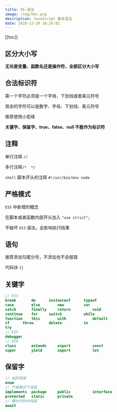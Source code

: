 ```yaml
---
title: 05-语法
image: /img/hbs.png
description: JavaScript 基本语法
date: 2020-12-28 16:24:02
---
```


[[toc]]

## 区分大小写

**无论是变量、函数名还是操作符，全部区分大小写**

## 合法标识符

第一个字符必须是一个字母、下划线或者美元符号

其余的字符可以是数字、字母、下划线、美元符号

推荐使用小驼峰

**关键字、保留字、true、false、null 不能作为标识符**

## 注释

单行注释 `//`

多行注释`/*  */`

`shell` 脚本开头的注释 `#!/usr/bin/env node`

## 严格模式

`ES5` 中新增的概念

在脚本或者函数内部开头加入 `"use strict";`

不破坏 `ES3` 语法，会影响执行结果

## 语句

推荐添加句尾分号，不添加也不会报错

代码块 `{}` 

## 关键字

```js
// ES3
break		do		instanceof		typeof
case		else		new			var
catch		finally		return			void
continue	for		switch			while
function	this		with			default
if		throw		delete			in
try
// ES5
debugger
// ES6
class		extends		export			const
super		yield		import			let
```

## 保留字

```js
// 始终保留
enum
// 严格模式下保留
implements	package		public			interface
protected	static		private			
// 模块代码中保留
await
```